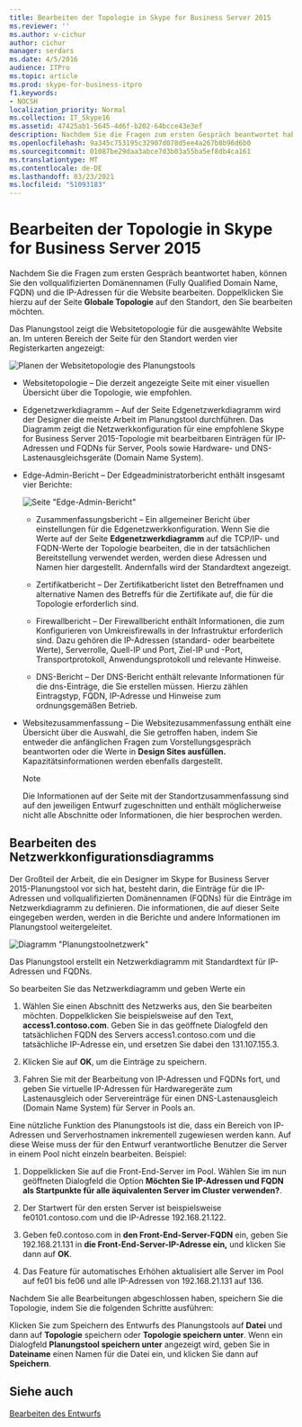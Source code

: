 ```yaml
---
title: Bearbeiten der Topologie in Skype for Business Server 2015
ms.reviewer: ''
ms.author: v-cichur
author: cichur
manager: serdars
ms.date: 4/5/2016
audience: ITPro
ms.topic: article
ms.prod: skype-for-business-itpro
f1.keywords:
- NOCSH
localization_priority: Normal
ms.collection: IT_Skype16
ms.assetid: 47425ab1-5645-4d6f-b202-64bcce43e3ef
description: Nachdem Sie die Fragen zum ersten Gespräch beantwortet haben, können Sie den vollqualifizierten Domänennamen (Fully Qualified Domain Name, FQDN) und die IP-Adressen für die Website bearbeiten. Doppelklicken Sie hierzu auf der Seite Globale Topologie auf den Standort, den Sie bearbeiten möchten.
ms.openlocfilehash: 9a345c753195c32907d078d5ee4a267b8b96d6b0
ms.sourcegitcommit: 01087be29daa3abce7d3b03a55ba5ef8db4ca161
ms.translationtype: MT
ms.contentlocale: de-DE
ms.lasthandoff: 03/23/2021
ms.locfileid: "51093183"
---
```

# <a name="edit-the-topology-in-skype-for-business-server-2015"></a>Bearbeiten der Topologie in Skype for Business Server 2015

Nachdem Sie die Fragen zum ersten Gespräch beantwortet haben, können Sie den vollqualifizierten Domänennamen (Fully Qualified Domain Name, FQDN) und die IP-Adressen für die Website bearbeiten. Doppelklicken Sie hierzu auf der Seite **Globale Topologie** auf den Standort, den Sie bearbeiten möchten.

Das Planungstool zeigt die Websitetopologie für die ausgewählte Website an. Im unteren Bereich der Seite für den Standort werden vier Registerkarten angezeigt:

![Planen der Websitetopologie des Planungstools](../../media/Planning_Tool_Site_Topology.png)

- Websitetopologie – Die derzeit angezeigte Seite mit einer visuellen Übersicht über die Topologie, wie empfohlen.

- Edgenetzwerkdiagramm – Auf der Seite Edgenetzwerkdiagramm wird der Designer die meiste Arbeit im Planungstool durchführen. Das Diagramm zeigt die Netzwerkkonfiguration für eine empfohlene Skype for Business Server 2015-Topologie mit bearbeitbaren Einträgen für IP-Adressen und FQDNs für Server, Pools sowie Hardware- und DNS-Lastenausgleichsgeräte (Domain Name System).

- Edge-Admin-Bericht – Der Edgeadministratorbericht enthält insgesamt vier Berichte:

     ![Seite "Edge-Admin-Bericht"](../../media/Planning_Tool_Summary_Report.png)

  - Zusammenfassungsbericht – Ein allgemeiner Bericht über einstellungen für die Edgenetzwerkkonfiguration. Wenn Sie die Werte auf der Seite **Edgenetzwerkdiagramm** auf die TCP/IP- und FQDN-Werte der Topologie bearbeiten, die in der tatsächlichen Bereitstellung verwendet werden, werden diese Adressen und Namen hier dargestellt. Andernfalls wird der Standardtext angezeigt.

  - Zertifikatbericht – Der Zertifikatbericht listet den Betreffnamen und alternative Namen des Betreffs für die Zertifikate auf, die für die Topologie erforderlich sind.

  - Firewallbericht – Der Firewallbericht enthält Informationen, die zum Konfigurieren von Umkreisfirewalls in der Infrastruktur erforderlich sind. Dazu gehören die IP-Adressen (standard- oder bearbeitete Werte), Serverrolle, Quell-IP und Port, Ziel-IP und -Port, Transportprotokoll, Anwendungsprotokoll und relevante Hinweise.

  - DNS-Bericht – Der DNS-Bericht enthält relevante Informationen für die dns-Einträge, die Sie erstellen müssen. Hierzu zählen Eintragstyp, FQDN, IP-Adresse und Hinweise zum ordnungsgemäßen Betrieb.

- Websitezusammenfassung – Die Websitezusammenfassung enthält eine Übersicht über die Auswahl, die Sie getroffen haben, indem Sie entweder die anfänglichen Fragen zum Vorstellungsgespräch beantworten oder die Werte in **Design Sites ausfüllen.** Kapazitätsinformationen werden ebenfalls dargestellt.

    > [!NOTE]
    > Die Informationen auf der Seite mit der Standortzusammenfassung sind auf den jeweiligen Entwurf zugeschnitten und enthält möglicherweise nicht alle Abschnitte oder Informationen, die hier besprochen werden.

## <a name="edit-the-network-configuration-diagram"></a>Bearbeiten des Netzwerkkonfigurationsdiagramms
<a name="Edit_Network_diagram"> </a>

Der Großteil der Arbeit, die ein Designer im Skype for Business Server 2015-Planungstool vor sich hat, besteht darin, die Einträge für die IP-Adressen und vollqualifizierten Domänennamen (FQDNs) für die Einträge im Netzwerkdiagramm zu definieren. Die informationen, die auf dieser Seite eingegeben werden, werden in die Berichte und andere Informationen im Planungstool weitergeleitet.

![Diagramm "Planungstoolnetzwerk"](../../media/Planning_Tool_Network_Diagram.png)

Das Planungstool erstellt ein Netzwerkdiagramm mit Standardtext für IP-Adressen und FQDNs.

So bearbeiten Sie das Netzwerkdiagramm und geben Werte ein

1. Wählen Sie einen Abschnitt des Netzwerks aus, den Sie bearbeiten möchten. Doppelklicken Sie beispielsweise auf den Text, **access1.contoso.com**. Geben Sie in das geöffnete Dialogfeld den tatsächlichen FQDN des Servers access1.contoso.com und die tatsächliche IP-Adresse ein, und ersetzen Sie dabei den 131.107.155.3.

2. Klicken Sie auf **OK**, um die Einträge zu speichern.

3. Fahren Sie mit der Bearbeitung von IP-Adressen und FQDNs fort, und geben Sie virtuelle IP-Adressen für Hardwaregeräte zum Lastenausgleich oder Servereinträge für einen DNS-Lastenausgleich (Domain Name System) für Server in Pools an.

Eine nützliche Funktion des Planungstools ist die, dass ein Bereich von IP-Adressen und Serverhostnamen inkrementell zugewiesen werden kann. Auf diese Weise muss der für den Entwurf verantwortliche Benutzer die Server in einem Pool nicht einzeln bearbeiten. Beispiel:

1. Doppelklicken Sie auf die Front-End-Server im Pool. Wählen Sie im nun geöffneten Dialogfeld die Option **Möchten Sie IP-Adressen und FQDN als Startpunkte für alle äquivalenten Server im Cluster verwenden?**.

2. Der Startwert für den ersten Server ist beispielsweise fe0101.contoso.com und die IP-Adresse 192.168.21.122.

3. Geben fe0.contoso.com in **den Front-End-Server-FQDN** ein, geben Sie 192.168.21.131 in **die Front-End-Server-IP-Adresse ein,** und klicken Sie dann auf **OK**.

4. Das Feature für automatisches Erhöhen aktualisiert alle Server im Pool auf fe01 bis fe06 und alle IP-Adressen von 192.168.21.131 auf 136.

Nachdem Sie alle Bearbeitungen abgeschlossen haben, speichern Sie die Topologie, indem Sie die folgenden Schritte ausführen:

Klicken Sie zum Speichern des Entwurfs des Planungstools auf **Datei** und dann auf **Topologie** speichern oder **Topologie speichern unter**. Wenn ein Dialogfeld **Planungstool speichern unter** angezeigt wird, geben Sie in **Dateiname** einen Namen für die Datei ein, und klicken Sie dann auf **Speichern**.

## <a name="see-also"></a>Siehe auch
<a name="Edit_Network_diagram"> </a>

[Bearbeiten des Entwurfs](/previous-versions/office/lync-server-2013/lync-server-2013-editing-the-design)